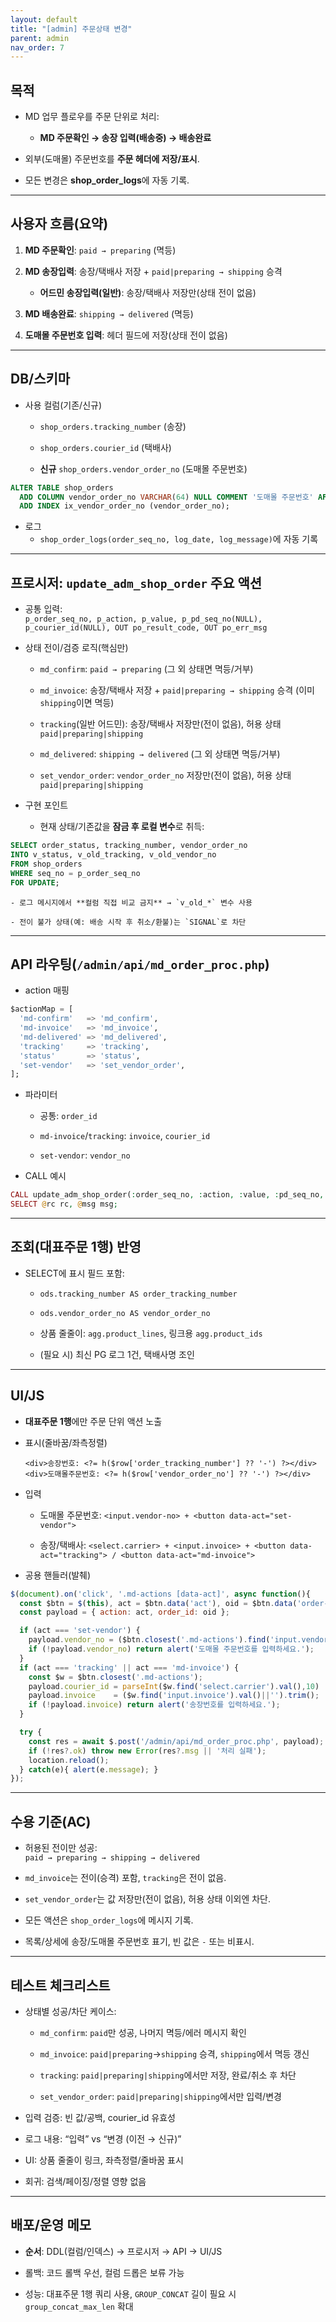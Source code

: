 ```yaml
---
layout: default
title: "[admin] 주문상태 변경"
parent: admin
nav_order: 7
---
```




## 목적

- MD 업무 플로우를 주문 단위로 처리:
    
    - **MD 주문확인 → 송장 입력(배송중) → 배송완료**
        
- 외부(도매몰) 주문번호를 **주문 헤더에 저장/표시**.
    
- 모든 변경은 **shop_order_logs**에 자동 기록.
    

---

## 사용자 흐름(요약)

1. **MD 주문확인**: `paid → preparing` (멱등)
    
2. **MD 송장입력**: 송장/택배사 저장 + `paid|preparing → shipping` 승격
    
    - **어드민 송장입력(일반)**: 송장/택배사 저장만(상태 전이 없음)
        
3. **MD 배송완료**: `shipping → delivered` (멱등)
    
4. **도매몰 주문번호 입력**: 헤더 필드에 저장(상태 전이 없음)
    

---

## DB/스키마

- 사용 컬럼(기존/신규)
    
    - `shop_orders.tracking_number` (송장)
        
    - `shop_orders.courier_id` (택배사)
        
    - **신규** `shop_orders.vendor_order_no` (도매몰 주문번호)

```sql
ALTER TABLE shop_orders
  ADD COLUMN vendor_order_no VARCHAR(64) NULL COMMENT '도매몰 주문번호' AFTER tracking_number,
  ADD INDEX ix_vendor_order_no (vendor_order_no);

```
        
        
- 로그    
    - `shop_order_logs(order_seq_no, log_date, log_message)`에 자동 기록
        

---

## 프로시저: `update_adm_shop_order` 주요 액션

- 공통 입력:  
    `p_order_seq_no, p_action, p_value, p_pd_seq_no(NULL), p_courier_id(NULL), OUT po_result_code, OUT po_err_msg`
    
- 상태 전이/검증 로직(핵심만)
    
    - `md_confirm`: `paid → preparing` (그 외 상태면 멱등/거부)
        
    - `md_invoice`: 송장/택배사 저장 + `paid|preparing → shipping` 승격 (이미 `shipping`이면 멱등)
        
    - `tracking`(일반 어드민): 송장/택배사 저장만(전이 없음), 허용 상태 `paid|preparing|shipping`
        
    - `md_delivered`: `shipping → delivered` (그 외 상태면 멱등/거부)
        
    - `set_vendor_order`: `vendor_order_no` 저장만(전이 없음), 허용 상태 `paid|preparing|shipping`
        
- 구현 포인트
    
    - 현재 상태/기존값을 **잠금 후 로컬 변수**로 취득:

```sql
SELECT order_status, tracking_number, vendor_order_no   
INTO v_status, v_old_tracking, v_old_vendor_no 
FROM shop_orders 
WHERE seq_no = p_order_seq_no 
FOR UPDATE;
```

        
    - 로그 메시지에서 **컬럼 직접 비교 금지** → `v_old_*` 변수 사용
        
    - 전이 불가 상태(예: 배송 시작 후 취소/환불)는 `SIGNAL`로 차단
        

---

## API 라우팅(`/admin/api/md_order_proc.php`)

- action 매핑

```sql
$actionMap = [
  'md-confirm'   => 'md_confirm',
  'md-invoice'   => 'md_invoice',
  'md-delivered' => 'md_delivered',
  'tracking'     => 'tracking',
  'status'       => 'status',
  'set-vendor'   => 'set_vendor_order',
];

```
    
    
- 파라미터
    
    - 공통: `order_id`
        
    - `md-invoice`/`tracking`: `invoice`, `courier_id`
        
    - `set-vendor`: `vendor_no`
        
- CALL 예시

```php
CALL update_adm_shop_order(:order_seq_no, :action, :value, :pd_seq_no, :courier_id, @rc, @msg);
SELECT @rc rc, @msg msg;

```
    
    
---

## 조회(대표주문 1행) 반영

- SELECT에 표시 필드 포함:
    
    - `ods.tracking_number AS order_tracking_number`
        
    - `ods.vendor_order_no AS vendor_order_no`
        
    - 상품 줄줄이: `agg.product_lines`, 링크용 `agg.product_ids`
        
    - (필요 시) 최신 PG 로그 1건, 택배사명 조인
        

---

## UI/JS

- **대표주문 1행**에만 주문 단위 액션 노출
    
- 표시(줄바꿈/좌측정렬)
    
    `<div>송장번호: <?= h($row['order_tracking_number'] ?? '-') ?></div> <div>도매몰주문번호: <?= h($row['vendor_order_no'] ?? '-') ?></div>`
    
- 입력
    
    - 도매몰 주문번호: `<input.vendor-no> + <button data-act="set-vendor">`
        
    - 송장/택배사: `<select.carrier> + <input.invoice> + <button data-act="tracking"> / <button data-act="md-invoice">`
        
- 공용 핸들러(발췌)

```js
$(document).on('click', '.md-actions [data-act]', async function(){
  const $btn = $(this), act = $btn.data('act'), oid = $btn.data('order-id');
  const payload = { action: act, order_id: oid };

  if (act === 'set-vendor') {
    payload.vendor_no = ($btn.closest('.md-actions').find('input.vendor-no').val()||'').trim();
    if (!payload.vendor_no) return alert('도매몰 주문번호를 입력하세요.');
  }
  if (act === 'tracking' || act === 'md-invoice') {
    const $w = $btn.closest('.md-actions');
    payload.courier_id = parseInt($w.find('select.carrier').val(),10) || null;
    payload.invoice    = ($w.find('input.invoice').val()||'').trim();
    if (!payload.invoice) return alert('송장번호를 입력하세요.');
  }

  try {
    const res = await $.post('/admin/api/md_order_proc.php', payload);
    if (!res?.ok) throw new Error(res?.msg || '처리 실패');
    location.reload();
  } catch(e){ alert(e.message); }
});

```
    
    

---

## 수용 기준(AC)

- 허용된 전이만 성공:  
    `paid → preparing → shipping → delivered`
    
- `md_invoice`는 전이(승격) 포함, `tracking`은 전이 없음.
    
- `set_vendor_order`는 값 저장만(전이 없음), 허용 상태 이외엔 차단.
    
- 모든 액션은 `shop_order_logs`에 메시지 기록.
    
- 목록/상세에 송장/도매몰 주문번호 표기, 빈 값은 `-` 또는 비표시.
    

---

## 테스트 체크리스트

- 상태별 성공/차단 케이스:
    
    - `md_confirm`: `paid`만 성공, 나머지 멱등/에러 메시지 확인
        
    - `md_invoice`: `paid|preparing`→`shipping` 승격, `shipping`에서 멱등 갱신
        
    - `tracking`: `paid|preparing|shipping`에서만 저장, 완료/취소 후 차단
        
    - `set_vendor_order`: `paid|preparing|shipping`에서만 입력/변경
        
- 입력 검증: 빈 값/공백, courier_id 유효성
    
- 로그 내용: “입력” vs “변경 (이전 → 신규)”
    
- UI: 상품 줄줄이 링크, 좌측정렬/줄바꿈 표시
    
- 회귀: 검색/페이징/정렬 영향 없음
    

---

## 배포/운영 메모

- **순서**: DDL(컬럼/인덱스) → 프로시저 → API → UI/JS
    
- 롤백: 코드 롤백 우선, 컬럼 드롭은 보류 가능
    
- 성능: 대표주문 1행 쿼리 사용, `GROUP_CONCAT` 길이 필요 시 `group_concat_max_len` 확대